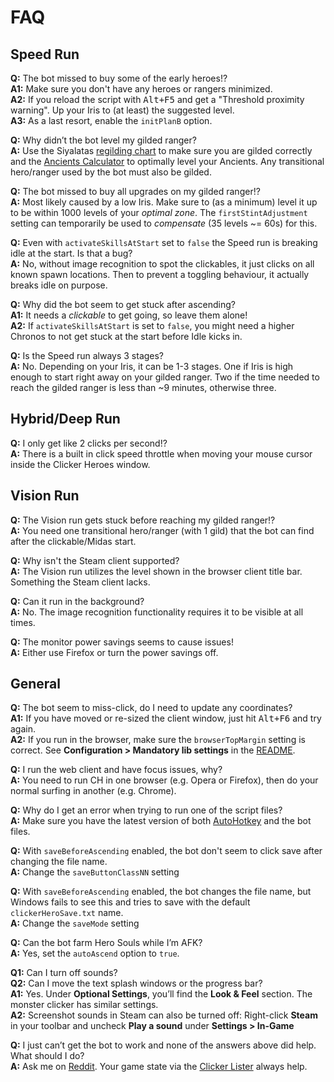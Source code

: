 # FAQ

## Speed Run

**Q:** The bot missed to buy some of the early heroes!?  
**A1:** Make sure you don't have any heroes or rangers minimized.  
**A2:** If you reload the script with <kbd>Alt+F5</kbd> and get a "Threshold proximity warning". Up your Iris to (at least) the suggested level.  
**A3:** As a last resort, enable the `initPlanB` option.

**Q:** Why didn’t the bot level my gilded ranger?  
**A:** Use the Siyalatas [regilding chart][] to make sure you are gilded correctly and the [Ancients Calculator][] to optimally level your Ancients. Any transitional hero/ranger used by the bot must also be gilded.  

**Q:** The bot missed to buy all upgrades on my gilded ranger!?  
**A:** Most likely caused by a low Iris. Make sure to (as a minimum) level it up to be within 1000 levels of your *optimal zone*. The `firstStintAdjustment` setting can temporarily be used to _compensate_ (35 levels ~= 60s) for this.

**Q:** Even with `activateSkillsAtStart` set to `false` the Speed run is breaking idle at the start. Is that a bug?  
**A:** No, without image recognition to spot the clickables, it just clicks on all known spawn locations. Then to prevent a toggling behaviour, it actually breaks idle on purpose.

**Q:** Why did the bot seem to get stuck after ascending?  
**A1:** It needs a *clickable* to get going, so leave them alone!  
**A2:** If `activateSkillsAtStart` is set to `false`, you might need a higher Chronos to not get stuck at the start before Idle kicks in.

**Q:** Is the Speed run always 3 stages?  
**A:** No. Depending on your Iris, it can be 1-3 stages. One if Iris is high enough to start right away on your gilded ranger. Two if the time needed to reach the gilded ranger is less than ~9 minutes, otherwise three.

## Hybrid/Deep Run

**Q:** I only get like 2 clicks per second!?  
**A:** There is a built in click speed throttle when moving your mouse cursor inside the Clicker Heroes window.

## Vision Run

**Q:** The Vision run gets stuck before reaching my gilded ranger!?  
**A:** You need one transitional hero/ranger (with 1 gild) that the bot can find after the clickable/Midas start.

**Q:** Why isn't the Steam client supported?  
**A:** The Vision run utilizes the level shown in the browser client title bar. Something the Steam client lacks.

**Q:** Can it run in the background?  
**A:** No. The image recognition functionality requires it to be visible at all times.

**Q:** The monitor power savings seems to cause issues!  
**A:** Either use Firefox or turn the power savings off.

## General

**Q:** The bot seem to miss-click, do I need to update any coordinates?  
**A1:** If you have moved or re-sized the client window, just hit <kbd>Alt+F6</kbd> and try again.  
**A2:** If you run in the browser, make sure the `browserTopMargin` setting is correct. See __Configuration > Mandatory lib settings__ in the [README](README.md).

**Q:** I run the web client and have focus issues, why?  
**A:** You need to run CH in one browser (e.g. Opera or Firefox), then do your normal surfing in another (e.g. Chrome).

**Q:** Why do I get an error when trying to run one of the script files?  
**A:** Make sure you have the latest version of both [AutoHotkey][] and the bot files.

**Q:** With `saveBeforeAscending` enabled, the bot don't seem to click save after changing the file name.  
**A:** Change the `saveButtonClassNN` setting

**Q:** With `saveBeforeAscending` enabled, the bot changes the file name, but Windows fails to see this and tries to save with the default `clickerHeroSave.txt` name.  
**A:** Change the `saveMode` setting

**Q:** Can the bot farm Hero Souls while I’m AFK?  
**A:** Yes, set the `autoAscend` option to `true`.

**Q1:** Can I turn off sounds?  
**Q2:** Can I move the text splash windows or the progress bar?  
**A1:** Yes. Under __Optional Settings__, you’ll find the __Look & Feel__ section. The monster clicker has similar settings.  
**A2:** Screenshot sounds in Steam can also be turned off: Right-click __Steam__ in your toolbar and uncheck __Play a sound__ under __Settings > In-Game__

**Q:** I just can’t get the bot to work and none of the answers above did help. What should I do?  
**A:** Ask me on [Reddit][home]. Your game state via the [Clicker Lister][] always help.

[AutoHotkey]: http://ahkscript.org/
[Ancients Calculator]: http://hsoptimizer.github.io/ancient/
[regilding chart]: https://redd.it/3frj62
[home]: http://redd.it/3a3bmy
[Clicker Lister]: http://dobruj01.github.io/clicker-lister/
